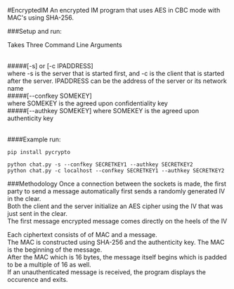 #EncryptedIM
An encrypted IM program that uses AES in CBC mode with MAC's using SHA-256.

###Setup and run:

Takes Three Command Line Arguments<br /><br />

#####[-s] or [-c IPADDRESS\]  <br />
where -s is the server that is started first, and -c is the client that is started after the server. IPADDRESS can be the address of the server or its network name<br />
#####[--confkey SOMEKEY\] <br />
where SOMEKEY is the agreed upon confidentiality key<br />
#####[--authkey SOMEKEY\]
where SOMEKEY is the agreed upon authenticity key <br /><br />

####Example run:
```
pip install pycrypto 

python chat.py -s --confkey SECRETKEY1 --authkey SECRETKEY2
python chat.py -c localhost --confkey SECRETKEY1 --authkey SECRETKEY2
```

###Methodology
Once a connection between the sockets is made, the first party to send a message automatically first sends a randomly generated IV in the clear. <br />
Both the client and the server initialize an AES cipher using the IV that was just sent in the clear.<br />
The first message encrypted message comes directly on the heels of the IV <br />


Each ciphertext consists of of MAC and a message.<br /> The MAC is constructed using SHA-256 and the authenticity key. 
The  MAC is the beginning of the message.<br /> After the MAC which is 16 bytes, the message itself begins which is padded to be a multiple of 16 as well. <br />If an unauthenticated message is received, the program displays the occurence and exits. 
